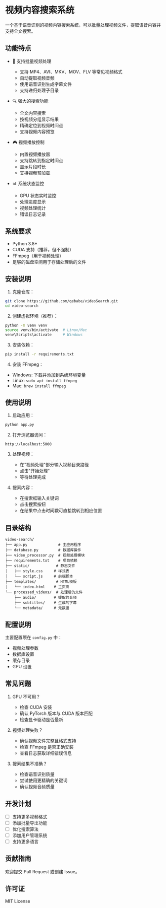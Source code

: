 # 视频内容搜索系统

一个基于语音识别的视频内容搜索系统，可以批量处理视频文件，提取语音内容并支持全文搜索。

## 功能特点

- 🎥 支持批量视频处理
  - 支持 MP4、AVI、MKV、MOV、FLV 等常见视频格式
  - 自动提取视频音频
  - 使用语音识别生成字幕文件
  - 支持递归处理子目录

- 🔍 强大的搜索功能
  - 全文内容搜索
  - 按视频分组显示结果
  - 精确定位到视频时间点
  - 支持视频内容预览

- 🎮 视频播放控制
  - 内置视频播放器
  - 支持跳转到指定时间点
  - 显示片段时长
  - 支持视频预加载

- 📊 系统状态监控
  - GPU 状态实时监控
  - 处理进度显示
  - 视频处理统计
  - 错误日志记录

## 系统要求

- Python 3.8+
- CUDA 支持（推荐，但不强制）
- FFmpeg（用于视频处理）
- 足够的磁盘空间用于存储处理后的文件

## 安装说明

1. 克隆仓库：
```bash
git clone https://github.com/qebabe/videoSearch.git
cd video-search
```

2. 创建虚拟环境（推荐）：
```bash
python -m venv venv
source venv/bin/activate  # Linux/Mac
venv\Scripts\activate     # Windows
```

3. 安装依赖：
```bash
pip install -r requirements.txt
```

4. 安装 FFmpeg：
- Windows: 下载并添加到系统环境变量
- Linux: `sudo apt install ffmpeg`
- Mac: `brew install ffmpeg`

## 使用说明

1. 启动应用：
```bash
python app.py
```

2. 打开浏览器访问：
```
http://localhost:5000
```

3. 处理视频：
   - 在"视频处理"部分输入视频目录路径
   - 点击"开始处理"
   - 等待处理完成

4. 搜索内容：
   - 在搜索框输入关键词
   - 点击搜索按钮
   - 在结果中点击时间戳可直接跳转到相应位置

## 目录结构

```
video-search/
├── app.py              # 主应用程序
├── database.py         # 数据库操作
├── video_processor.py  # 视频处理模块
├── requirements.txt    # 项目依赖
├── static/            # 静态文件
│   ├── style.css     # 样式表
│   └── script.js     # 前端脚本
├── templates/         # HTML模板
│   └── index.html    # 主页面
└── processed_videos/  # 处理后的文件
    ├── audio/        # 提取的音频
    ├── subtitles/    # 生成的字幕
    └── metadata/     # 元数据
```

## 配置说明

主要配置项在 `config.py` 中：
- 视频处理参数
- 数据库设置
- 缓存目录
- GPU 设置

## 常见问题

1. GPU 不可用？
   - 检查 CUDA 安装
   - 确认 PyTorch 版本与 CUDA 版本匹配
   - 检查显卡驱动是否最新

2. 视频处理失败？
   - 确认视频文件完整且格式支持
   - 检查 FFmpeg 是否正确安装
   - 查看日志获取详细错误信息

3. 搜索结果不准确？
   - 检查语音识别质量
   - 尝试使用更精确的关键词
   - 确认视频音频质量

## 开发计划

- [ ] 支持更多视频格式
- [ ] 添加批量导出功能
- [ ] 优化搜索算法
- [ ] 添加用户管理系统
- [ ] 支持更多语言

## 贡献指南

欢迎提交 Pull Request 或创建 Issue。

## 许可证

MIT License
